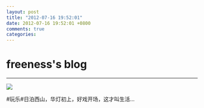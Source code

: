 ```yaml
---
layout: post
title: "2012-07-16 19:52:01"
date: 2012-07-16 19:52:01 +0800
comments: true
categories: 
---
```


# freeness's blog

----------

![](http://okqmqrbgo.bkt.clouddn.com/201207161952011.jpg)

>
\#玩乐\#日泊西山，华灯初上，好戏开场，这才叫生活…